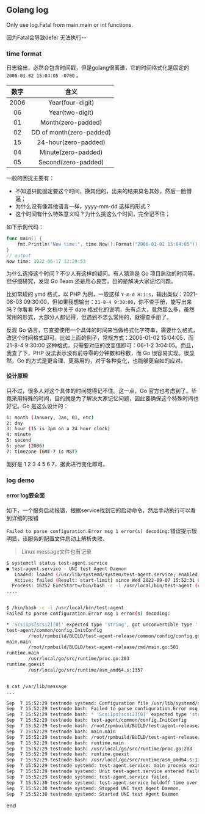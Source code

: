 ## Golang log

Only use log.Fatal from main.main or int functions.

因为Fatal会导致defer 无法执行--

### time format

日志输出，必然会包含时间戳，但是golang很离谱，它的时间格式化是固定的 `2006-01-02 15:04:05 -0700` 。

| 数字 |           含义           |
| :--: | :----------------------: |
| 2006 |     Year(four-digit)     |
|  06  |     Year(two-digit)      |
|  01  |    Month(zero-padded)    |
|  02  | DD of month(zero-padded) |
|  15  |   24-hour(zero-padded)   |
|  04  |   Minute(zero-padded)    |
|  05  |   Second(zero-padded)    |

一般的困扰主要有：

- 不知道只能固定要这个时间，换其他的，出来的结果莫名其妙，然后一脸懵逼；
- 为什么没有像其他语言一样，yyyy-mm-dd 这样的形式？
- 这个时间有什么特殊意义吗？为什么挑这么个时间，完全记不住；

如下示例代码：

```go
func main() {
	fmt.Println("Now time:", time.Now().Format("2006-01-02 15:04:05"))
}
// output
Now time: 2022-06-17 12:29:53
```

为什么选择这个时间？不少人有这样的疑问。有人猜测是 Go 项目启动的时间等。但仔细研究，发现 Go Team 还是用心良苦，目的是解决大家记忆问题。

比如常规的 ymd 格式，以 PHP 为例，一般这样 `Y-m-d H:i:s`，输出类似：2021-08-03 09:30:00，但如果我想输出：`21-8-4 9:30:00`，你不查手册，能写出来吗？你看看 PHP 文档中关于 date 格式化的说明，头有点大，竟然那么多，虽然常用的形式，大部分人都记得，但遇到不怎么常用的，就得查手册了。

反观 Go 语言，它直接使用一个具体的时间来当做格式化字符串，需要什么格式，改这个时间格式即可。比如上面的例子，常规方式：2006-01-02 15:04:05，而 21-8-4 9:30:00 这种格式，只需要对应的改变值即可：06-1-2 3:04:05。而且，我查了下，PHP 没法表示没有前导零的分钟数和秒数，而 Go 很容易实现。很显然，Go 的方式是更合理、更易用的，对于各种变化，也能够更自如的应对。

#### 设计原理

只不过，很多人对这个具体的时间觉得记不住。这一点，Go 官方也考虑到了。毕竟采用特殊的时间，目的就是为了解决大家记忆问题，因此要确保这个特殊时间也好记。Go 是这么设计的：

```bash
1: month (January, Jan, 01, etc)
2: day
3: hour (15 is 3pm on a 24 hour clock)
4: minute
5: second
6: year (2006)
7: timezone (GMT-7 is MST)
```

刚好是 1 2 3 4 5 6 7，据此进行变化即可。

### log demo

#### error log要全面

如下，一个服务启动报错，根据service找到它的启动命令，然后手动执行可以看到详细的报错

`Failed to parse configuration.Error msg 1 error(s) decoding:`错误提示很明显，该服务的配置文件启动上解析失败、

> Linux message文件也有记录

```bash
$ systemctl status test-agent.service 
● test-agent.service - UNI test Agent Daemon
   Loaded: loaded (/usr/lib/systemd/system/test-agent.service; enabled; vendor preset: disabled)
   Active: failed (Result: start-limit) since Wed 2022-09-07 15:52:31 CST; 7min ago
  Process: 16252 ExecStart=/bin/bash -c -l /usr/local/bin/test-agent (code=exited, status=1/FAILURE)
....


$ /bin/bash -c -l /usr/local/bin/test-agent
Failed to parse configuration.Error msg 1 error(s) decoding:

* 'ScsiIps[scsi2][0]' expected type 'string', got unconvertible type '[]interface {}'
test-agent/common/config.InitConfig
        /root/rpmbuild/BUILD/test-agent-release/common/config/config.go:114
main.main
        /root/rpmbuild/BUILD/test-agent-release/cmd/main.go:501
runtime.main
        /usr/local/go/src/runtime/proc.go:203
runtime.goexit
        /usr/local/go/src/runtime/asm_amd64.s:1357


$ cat /var/lib/message 
...

Sep  7 15:52:29 testnode systemd: Configuration file /usr/lib/systemd/system/network-audit-agent.service is marked executable. Please remove executable permission bits. Proceeding anyway.
Sep  7 15:52:29 testnode bash: Failed to parse configuration.Error msg 1 error(s) decoding:
Sep  7 15:52:29 testnode bash: * 'ScsiIps[scsi2][0]' expected type 'string', got unconvertible type '[]interface {}'
Sep  7 15:52:29 testnode bash: test-agent/common/config.InitConfig
Sep  7 15:52:29 testnode bash: /root/rpmbuild/BUILD/test-agent-release/common/config/config.go:114
Sep  7 15:52:29 testnode bash: main.main
Sep  7 15:52:29 testnode bash: /root/rpmbuild/BUILD/test-agent-release/cmd/main.go:501
Sep  7 15:52:29 testnode bash: runtime.main
Sep  7 15:52:29 testnode bash: /usr/local/go/src/runtime/proc.go:203
Sep  7 15:52:29 testnode bash: runtime.goexit
Sep  7 15:52:29 testnode bash: /usr/local/go/src/runtime/asm_amd64.s:1357
Sep  7 15:52:29 testnode systemd: test-agent.service: main process exited, code=exited, status=1/FAILURE
Sep  7 15:52:29 testnode systemd: Unit test-agent.service entered failed state.
Sep  7 15:52:29 testnode systemd: test-agent.service failed.
Sep  7 15:52:30 testnode systemd: test-agent.service holdoff time over, scheduling restart.
Sep  7 15:52:30 testnode systemd: Stopped UNI test Agent Daemon.
Sep  7 15:52:30 testnode systemd: Started UNI test Agent Daemon
```

end